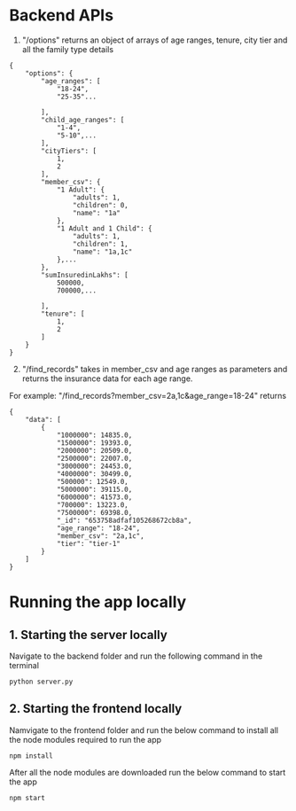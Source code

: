 # Backend APIs

1.  "/options" returns an object of arrays of age ranges, tenure, city tier and all the family type details

```
{
    "options": {
        "age_ranges": [
            "18-24",
            "25-35"...

        ],
        "child_age_ranges": [
            "1-4",
            "5-10",...
        ],
        "cityTiers": [
            1,
            2
        ],
        "member_csv": {
            "1 Adult": {
                "adults": 1,
                "children": 0,
                "name": "1a"
            },
            "1 Adult and 1 Child": {
                "adults": 1,
                "children": 1,
                "name": "1a,1c"
            },...
        },
        "sumInsuredinLakhs": [
            500000,
            700000,...

        ],
        "tenure": [
            1,
            2
        ]
    }
}
```

2. "/find_records" takes in member_csv and age ranges as parameters and returns the insurance data for each age range.

For example: "/find_records?member_csv=2a,1c&age_range=18-24" returns

```
{
    "data": [
        {
            "1000000": 14835.0,
            "1500000": 19393.0,
            "2000000": 20509.0,
            "2500000": 22007.0,
            "3000000": 24453.0,
            "4000000": 30499.0,
            "500000": 12549.0,
            "5000000": 39115.0,
            "6000000": 41573.0,
            "700000": 13223.0,
            "7500000": 69398.0,
            "_id": "653758adfaf105268672cb8a",
            "age_range": "18-24",
            "member_csv": "2a,1c",
            "tier": "tier-1"
        }
    ]
}
```

# Running the app locally

## 1. Starting the server locally

Navigate to the backend folder and run the following command in the terminal

```
python server.py
```

## 2. Starting the frontend locally

Namvigate to the frontend folder and run the below command to install all the node modules required to run the app

```
npm install
```

After all the node modules are downloaded run the below command to start the app

```
npm start
```
